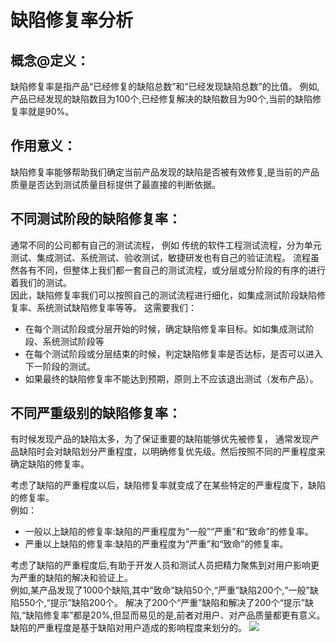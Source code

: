 # 缺陷修复率分析

## 概念@定义：
缺陷修复率是指产品“已经修复的缺陷总数”和“已经发现缺陷总数”的比值。
例如,产品已经发现的缺陷数目为100个,已经修复解决的缺陷数目为90个,当前的缺陷修复率就是90%。

## 作用意义：
缺陷修复率能够帮助我们确定当前产品发现的缺陷是否被有效修复,是当前的产品质量是否达到测试质量目标提供了最直接的判断依据。

## 不同测试阶段的缺陷修复率：
通常不同的公司都有自己的测试流程，
例如 传统的软件工程测试流程，分为单元测试、集成测试、系统测试、验收测试，敏捷研发也有自己的验证流程。
流程虽然各有不同，但整体上我们都一套自己的测试流程，或分层或分阶段的有序的进行着我们的测试。   
因此，缺陷修复率我们可以按照自己的测试流程进行细化，如集成测试阶段缺陷修复率、系统测试缺陷修复率等等。
这需要我们：   
- 在每个测试阶段或分层开始的时候，确定缺陷修复率目标。如如集成测试阶段、系统测试阶段等
- 在每个测试阶段或分层结束的时候，判定缺陷修复率是否达标，是否可以进入下一阶段的测试。
- 如果最终的缺陷修复率不能达到预期，原则上不应该退出测试（发布产品）。

## 不同严重级别的缺陷修复率：
有时候发现产品的缺陷太多，为了保证重要的缺陷能够优先被修复，
通常发现产品缺陷时会对缺陷划分严重程度，以明确修复优先级。然后按照不同的严重程度来确定缺陷的修复率。  

考虑了缺陷的严重程度以后，缺陷修复率就变成了在某些特定的严重程度下，缺陷的修复率。   
例如：
- 一般以上缺陷的修复率:缺陷的严重程度为“一般”“严重”和“致命”的修复率。
- 严重以上缺陷的修复率:缺陷的严重程度为“严重”和“致命”的修复率。

考虑了缺陷的严重程度后,有助于开发人员和测试人员把精力聚焦到对用户影响更为严重的缺陷的解决和验证上。   
例如,某产品发现了1000个缺陷,其中“致命”缺陷50个,“严重”缺陷200个,“一般”缺陷550个,“提示”缺陷200个。
解决了200个“严重”缺陷和解决了200个“提示”缺陷,“缺陷修复率”都是20%,但显而易见的是,前者对用户、对产品质量都更有意义。
缺陷的严重程度是基于缺陷对用户造成的影响程度来划分的。
![](https://shen89s.github.io/resFiles/缺陷的严重程度的定义与示例.jpg)




